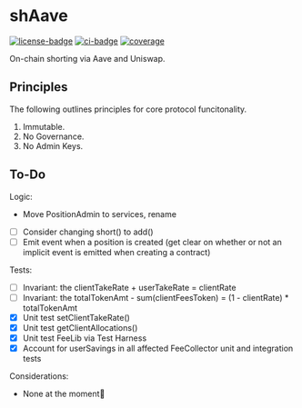 # shAave

[![license-badge](https://img.shields.io/badge/license-MIT-yellow)](https://github.com/chainrule-labs/shaave-contracts/blob/main/LICENSE.md)
[![ci-badge](https://img.shields.io/github/actions/workflow/status/chainrule-labs/shaave-contracts/ci.yml?branch=main&logo=github&label=CI)](https://github.com/chainrule-labs/shaave-contracts/actions)
[![coverage](https://img.shields.io/codecov/c/github/chainrule-labs/shaave-contracts?token=K4Q3GAWUPJ&label=coverage&logo=codecov)](https://codecov.io/gh/chainrule-labs/shaave-contracts)

On-chain shorting via Aave and Uniswap.

## Principles

The following outlines principles for core protocol funcitonality.

1. Immutable.
2. No Governance.
3. No Admin Keys.

## To-Do

Logic:

-   Move PositionAdmin to services, rename
-   [ ] Consider changing short() to add()
-   [ ] Emit event when a position is created (get clear on whether or not an implicit event is emitted when creating a contract)

Tests:

-   [ ] Invariant: the clientTakeRate + userTakeRate = clientRate
-   [ ] Invariant: the totalTokenAmt - sum(clientFeesToken) = (1 - clientRate) \* totalTokenAmt
-   [x] Unit test setClientTakeRate()
-   [x] Unit test getClientAllocations()
-   [x] Unit test FeeLib via Test Harness
-   [x] Account for userSavings in all affected FeeCollector unit and integration tests

Considerations:

-   None at the moment🙂
